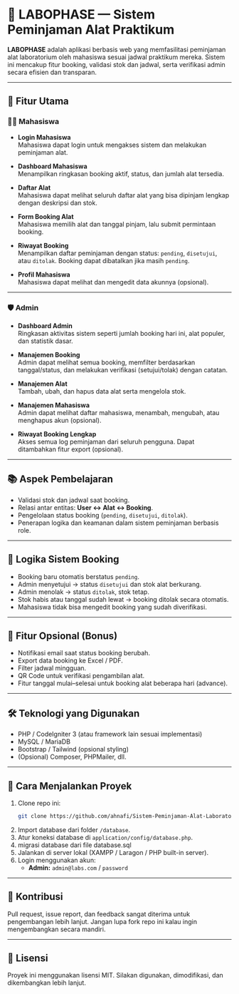 # 🔬 LABOPHASE — Sistem Peminjaman Alat Praktikum

**LABOPHASE** adalah aplikasi berbasis web yang memfasilitasi peminjaman alat laboratorium oleh mahasiswa sesuai jadwal praktikum mereka. Sistem ini mencakup fitur booking, validasi stok dan jadwal, serta verifikasi admin secara efisien dan transparan.

---

## 🚀 Fitur Utama

### 👨‍🎓 Mahasiswa
- **Login Mahasiswa**  
  Mahasiswa dapat login untuk mengakses sistem dan melakukan peminjaman alat.

- **Dashboard Mahasiswa**  
  Menampilkan ringkasan booking aktif, status, dan jumlah alat tersedia.

- **Daftar Alat**  
  Mahasiswa dapat melihat seluruh daftar alat yang bisa dipinjam lengkap dengan deskripsi dan stok.

- **Form Booking Alat**  
  Mahasiswa memilih alat dan tanggal pinjam, lalu submit permintaan booking.

- **Riwayat Booking**  
  Menampilkan daftar peminjaman dengan status: `pending`, `disetujui`, atau `ditolak`. Booking dapat dibatalkan jika masih `pending`.

- **Profil Mahasiswa**  
  Mahasiswa dapat melihat dan mengedit data akunnya (opsional).

---

### 🛡️ Admin
- **Dashboard Admin**  
  Ringkasan aktivitas sistem seperti jumlah booking hari ini, alat populer, dan statistik dasar.

- **Manajemen Booking**  
  Admin dapat melihat semua booking, memfilter berdasarkan tanggal/status, dan melakukan verifikasi (setujui/tolak) dengan catatan.

- **Manajemen Alat**  
  Tambah, ubah, dan hapus data alat serta mengelola stok.

- **Manajemen Mahasiswa**  
  Admin dapat melihat daftar mahasiswa, menambah, mengubah, atau menghapus akun (opsional).

- **Riwayat Booking Lengkap**  
  Akses semua log peminjaman dari seluruh pengguna. Dapat ditambahkan fitur export (opsional).

---

## 📚 Aspek Pembelajaran

- Validasi stok dan jadwal saat booking.
- Relasi antar entitas: **User ↔ Alat ↔ Booking**.
- Pengelolaan status booking (`pending`, `disetujui`, `ditolak`).
- Penerapan logika dan keamanan dalam sistem peminjaman berbasis role.

---

## 🧠 Logika Sistem Booking

- Booking baru otomatis berstatus `pending`.
- Admin menyetujui → status `disetujui` dan stok alat berkurang.
- Admin menolak → status `ditolak`, stok tetap.
- Stok habis atau tanggal sudah lewat → booking ditolak secara otomatis.
- Mahasiswa tidak bisa mengedit booking yang sudah diverifikasi.

---

## 🌟 Fitur Opsional (Bonus)
- Notifikasi email saat status booking berubah.
- Export data booking ke Excel / PDF.
- Filter jadwal mingguan.
- QR Code untuk verifikasi pengambilan alat.
- Fitur tanggal mulai–selesai untuk booking alat beberapa hari (advance).

---

## 🛠️ Teknologi yang Digunakan
- PHP / CodeIgniter 3 (atau framework lain sesuai implementasi)
- MySQL / MariaDB
- Bootstrap / Tailwind (opsional styling)
- (Opsional) Composer, PHPMailer, dll.

---

## 🏁 Cara Menjalankan Proyek
1. Clone repo ini:
   ```bash
   git clone https://github.com/ahnafi/Sistem-Peminjaman-Alat-Laboratorium.git
   ```
2. Import database dari folder `/database`.
3. Atur koneksi database di `application/config/database.php`.
4. migrasi database dari file database.sql
5. Jalankan di server lokal (XAMPP / Laragon / PHP built-in server).
6. Login menggunakan akun:
	- **Admin:** `admin@labs.com` / `password`

---

## 🤝 Kontribusi
Pull request, issue report, dan feedback sangat diterima untuk pengembangan lebih lanjut. Jangan lupa fork repo ini kalau ingin mengembangkan secara mandiri.

---

## 📄 Lisensi
Proyek ini menggunakan lisensi MIT. Silakan digunakan, dimodifikasi, dan dikembangkan lebih lanjut.
